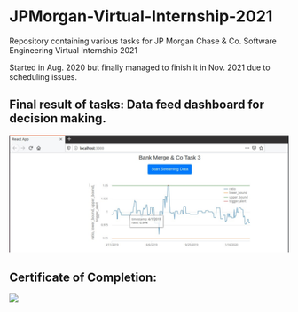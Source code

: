# JPMorgan-Virtual-Internship-2021
Repository containing various tasks for JP Morgan Chase & Co. Software Engineering Virtual Internship 2021

Started in Aug. 2020 but finally managed to finish it in Nov. 2021 due to scheduling issues.

## Final result of tasks: Data feed dashboard for decision making.

![](final_result.jpg)

## Certificate of Completion: 

![](https://github.com/zoltanszekely21/JPMorgan-Virtual-Internship-2021/blob/main/Certificate%20Sreenshot.jpg)
